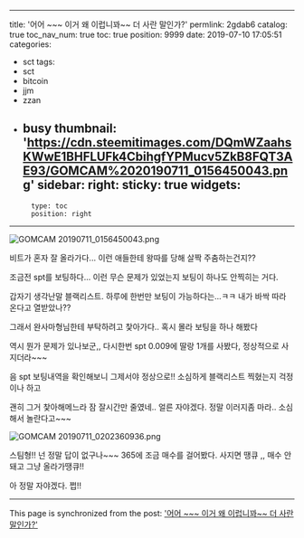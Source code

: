
---
title: '어어 ~~~ 이거 왜 이럽니꽈~~ 더 사란 말인가?'
permlink: 2gdab6
catalog: true
toc_nav_num: true
toc: true
position: 9999
date: 2019-07-10 17:05:51
categories:
- sct
tags:
- sct
- bitcoin
- jjm
- zzan
- busy
thumbnail: 'https://cdn.steemitimages.com/DQmWZaahsKWwE1BHFLUFk4CbihgfYPMucv5ZkB8FQT3AE93/GOMCAM%2020190711_0156450043.png'
sidebar:
    right:
        sticky: true
widgets:
    -
        type: toc
        position: right
---


![GOMCAM 20190711_0156450043.png](https://cdn.steemitimages.com/DQmWZaahsKWwE1BHFLUFk4CbihgfYPMucv5ZkB8FQT3AE93/GOMCAM%2020190711_0156450043.png)

비트가 혼자 잘 올라가다... 
이런 애들한테 왕따를 당해  살짝 주춤하는건지??

조금전 spt를 보팅하다... 이런 무슨 문제가 있었는지
보팅이 하나도 안찍히는 거다.

갑자기 생각난말 블랙리스트. 하루에 한번만 보팅이 가능하다는...ㅋㅋ
내가 바싹 따라 온다고 열받았나?? 

그래서 완사마형님한테 부탁하려고 
찿아가다.. 혹시 몰라  보팅을 하나 해봤다

역시 뭔가 문제가 있나보군,,
다시한번 spt 0.009에 딸랑 1개를 사봤다,
정상적으로 사지더라~~~ 

음 spt 보팅내역을 확인해보니 그제서야 정상으로!!
소심하게 블랙리스트 찍혔는지 걱정이나 하고

괜히 그거 찿아해메느라 잠 잘시간만 줄였네..
얼른 자야겠다. 정말 이러지좀 마라..
소심해서 놀란다고~~~

![GOMCAM 20190711_0202360936.png](https://cdn.steemitimages.com/DQmPfg2Q2MaJzZgGpHzCz1U9ouAviHm8piXRgWc1isyrmMK/GOMCAM%2020190711_0202360936.png)

스팀형!! 넌 정말 답이 없구나~~~
365에 조금 매수를 걸어봤다. 사지면 땡큐 ,, 
매수 안돼고 그냥 올라가땡큐!!  

아 정말 자야겠다.  쩝!!

- - -

This page is synchronized from the post: ['어어 ~~~ 이거 왜 이럽니꽈~~ 더 사란 말인가?'](https://steemit.com/@kibumh/2gdab6)

